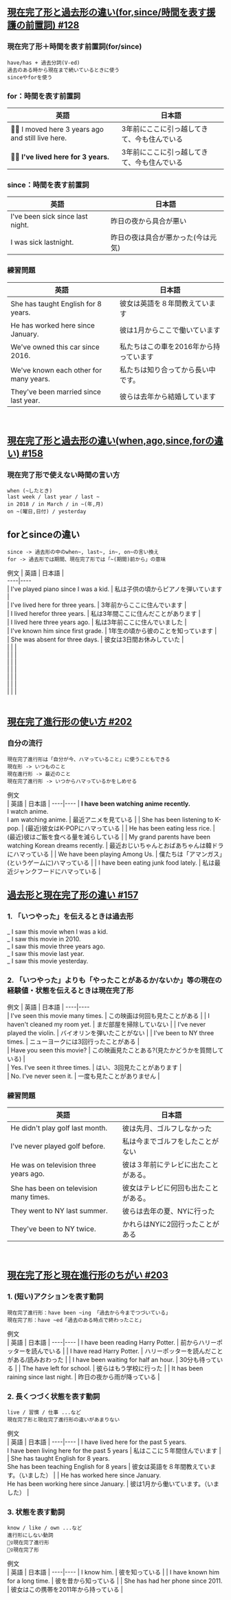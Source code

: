 ## [現在完了形と過去形の違い(for,since/時間を表す援護の前置詞) #128](https://youtu.be/QLb_glb5BvY)  
  
### 現在完了形＋時間を表す前置詞(for/since)  
```  
have/has + 過去分詞(V-ed)
過去のある時から現在まで続いているときに使う
sinceやforを使う
```  
  
### for：時間を表す前置詞  
| 英語 | 日本語 |  
----|----  
| 🙅‍♀️ I moved here 3 years ago and still live here. | 3年前にここに引っ越してきて、今も住んでいる |  
| 🙆‍♀️ **I've lived here for 3 years.** | 3年前にここに引っ越してきて、今も住んでいる |  
  
### since：時間を表す前置詞  
| 英語 | 日本語 |  
----|----  
| I've been sick since last night. | 昨日の夜から具合が悪い |  
| I was sick lastnight. | 昨日の夜は具合が悪かった(今は元気) |  
  
### 練習問題
| 英語 | 日本語 |  
----|----
| She has taught English for 8 years. | 彼女は英語を８年間教えています |  
| He has worked here since January. | 彼は1月からここで働いています |  
| We've owned this car since 2016. | 私たちはこの車を2016年から持っています |  
| We've known each other for many years. | 私たちは知り合ってから長い中です。 |  
| They've been married since last year. | 彼らは去年から結婚しています |  
<br>
  
## [現在完了形と過去形の違い(when,ago,since,forの違い) #158](https://youtu.be/6QjDKk4bcGg)  
  
### 現在完了形で使えない時間の言い方   
```  
when (~したとき)  
last week / last year / last ~
in 2018 / in March / in ~(年,月)  
on ~(曜日,日付) / yesterday  
```  
  
## forとsinceの違い
```  
since -> 過去形の中のwhen~, last~, in~, on~の言い換え  
for -> 過去形では期間、現在完了形では「~(期間)前から」の意味  
```  


例文
| 英語 | 日本語 |  
----|----  
| I've played piano since I was a kid. | 私は子供の頃からピアノを弾いています |  
| I've lived here for three years. | 3年前からここに住んでいます |  
| I lived herefor three years. | 私は3年間ここに住んだことがあります |  
| I lived here three years ago. | 私は3年前ここに住んでいました |   
| I've known him since first grade. | 1年生の頃から彼のことを知っています |  
| She was absent for three days. | 彼女は3日間お休みしていた |  
|  |  |  
|  |  |  
|  |  |  
|  |  |  
|  |  |  
|  |  |  
|  |  |  
<br>  
  
## [現在完了進行形の使い方 #202](https://youtu.be/GeJ5_SoQCgA)
  
  
### 自分の流行  
```  
現在完了進行形は「自分が今、ハマっていること」に使うこともできる
現在形 -> いつものこと
現在進行形 -> 最近のこと
現在完了進行形 -> いつからハマっているかをしめせる
```  
  
例文  
| 英語 | 日本語 |
----|---- 
| **I have been watching anime recently.**<br>I watch anime.<br>I am watching anime. | 最近アニメを見ている |
| She has been listening to K-pop. | (最近)彼女はK-POPにハマっている |
| He has been eating less rice. | (最近)彼はご飯を食べる量を減らしている |
| My grand parents have been watching Korean dreams recently. | 最近おじいちゃんとおばあちゃんは韓ドラにハマっている |
| We have been playing Among Us. | 僕たちは「アマンガス」(というゲームに)ハマっている |
| I have been eating junk food lately. | 私は最近ジャンクフードにハマっている |
<br>
  
  
## [過去形と現在完了形の違い #157](https://youtu.be/htF_g1MWV9M)  
  
  
### 1. 「いつやった」を伝えるときは**過去形**  
_ I saw this movie when I was a kid.  
_ I saw this movie in 2010.  
_ I saw this movie three years ago.  
_ I saw this movie last year.  
_ I saw this movie yesterday.  
  
### 2. 「いつやった」よりも「やったことがあるか/ないか」等の現在の経験値・状態を伝えるときは**現在完了形**  
  
例文
| 英語 | 日本語 |
----|----  
| I've seen this movie many times. | この映画は何回も見たことがある |
| I haven't cleaned my room yet. | まだ部屋を掃除していない |
| I've never played the violin. | バイオリンを弾いたことがない |
| I've been to NY three times. | ニューヨークには3回行ったことがある |  
| Have you seen this movie? | この映画見たことある?(見たかどうかを質問している) |  
| Yes. I've seen it three times. | はい、3回見たことがあります |  
| No. I've never seen it. | 一度も見たことがありません |  
  
  
### 練習問題
| 英語 | 日本語 |  
----|---- 
| He didn't play golf last month. | 彼は先月、ゴルフしなかった|  
| I've never played golf before. | 私は今までゴルフをしたことがない |  
| He was on television three years ago. | 彼は３年前にテレビに出たことがある。 |  
| She has been on television many times. | 彼女はテレビに何回も出たことがある。 |  
| They went to NY last summer. | 彼らは去年の夏、NYに行った |  
| They've been to NY twice. | かれらはNYに2回行ったことがある |  
<br>
  
## [現在完了形と現在進行形のちがい #203](https://youtu.be/58DR_AGE_Xc)  
  
  
### 1. (短い)アクションを表す動詞
```    
現在完了進行形：have been ~ing 「過去から今までつづいている」  
現在完了形：have ~ed「過去のある時点で終わったこと」
```  
  
例文  
| 英語 | 日本語 |
----|---- 
| I have been reading Harry Potter. | 前からハリーポッターを読んでいる |
| I have read Harry Potter. | ハリーポッターを読んだことがある/読みおわった |
| I have been waiting for half an hour. | 30分も待っている |
| The have left for school. | 彼らはもう学校に行った |
| It has been raining since last night. | 昨日の夜から雨が降っている |
  
  
### 2. 長くつづく状態を表す動詞
```  
live / 習慣 / 仕事 ...など
現在完了形と現在完了進行形の違いがあまりない
```  
  
例文  
| 英語 | 日本語 |
----|---- 
| I have lived here for the past 5 years. <br>I have been living here for the past 5 years | 私はここに５年間住んでいます |
| She has taught English for 8 years. <br>She has been teaching English for 8 years | 彼女は英語を８年間教えています。（いました） |
| He has worked here since January.<br>He has been working here since January.  | 彼は1月から働いています。（いました） |  
  
  
  
### 3. 状態を表す動詞
```  
know / like / own ...など
進行形にしない動詞
🙅‍♀️現在完了進行形
🙆‍♀️現在完了形
```  
  
  
例文  
| 英語 | 日本語 |
----|---- 
| I know him. | 彼を知っている |
| I have known him for a long time. | 彼を昔から知っている |
| She has had her phone since 2011. | 彼女はこの携帯を2011年から持っている |
<br>
    
